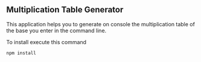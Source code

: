 ## Multiplication Table Generator

This application helps you to generate on console the multiplication table of the base you enter in the command line.

To install execute this command

```
npm install
```